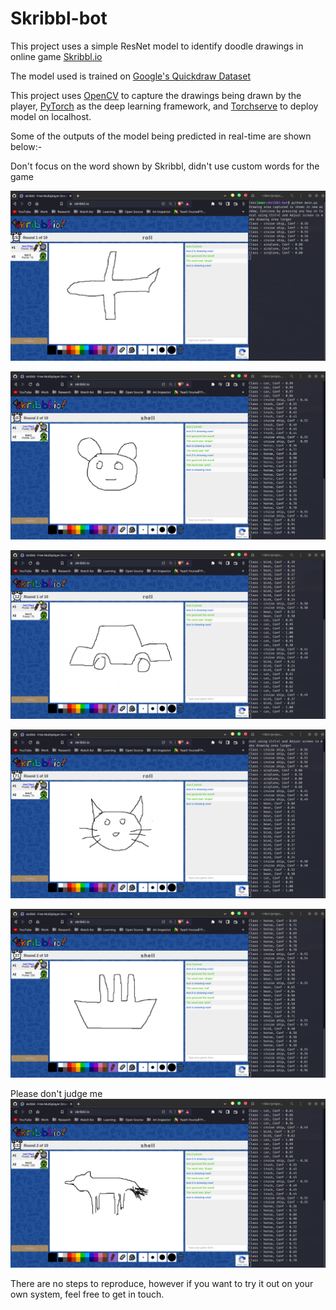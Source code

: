 # Skribbl-bot
This project uses a simple ResNet model to identify doodle drawings in online game [Skribbl.io](https://skribbl.io/)

The model used is trained on [Google's Quickdraw Dataset](https://quickdraw.withgoogle.com/data)

This project uses [OpenCV](https://opencv.org/) to capture the drawings being drawn by the player, [PyTorch](https://pytorch.org/) as the deep learning framework, and [Torchserve](https://pytorch.org/serve/#:~:text=TorchServe%20is%20a%20performant%2C%20flexible,eager%20mode%20and%20torschripted%20models.) to deploy model on localhost.

Some of the outputs of the model being predicted in real-time are shown below:-

Don't focus on the word shown by Skribbl, didn't use custom words for the game

![](https://github.com/AmarCodes-22/Skribbl-bot/blob/main/assets/predictions/airplane.png)

![](https://github.com/AmarCodes-22/Skribbl-bot/blob/main/assets/predictions/bear.png)

![](https://github.com/AmarCodes-22/Skribbl-bot/blob/main/assets/predictions/car.png)

![](https://github.com/AmarCodes-22/Skribbl-bot/blob/main/assets/predictions/cat.png)

![](https://github.com/AmarCodes-22/Skribbl-bot/blob/main/assets/predictions/cruise%20ship.png)

Please don't judge me 
![](https://github.com/AmarCodes-22/Skribbl-bot/blob/main/assets/predictions/horse.png)

There are no steps to reproduce, however if you want to try it out on your own system, feel free to get in touch.
